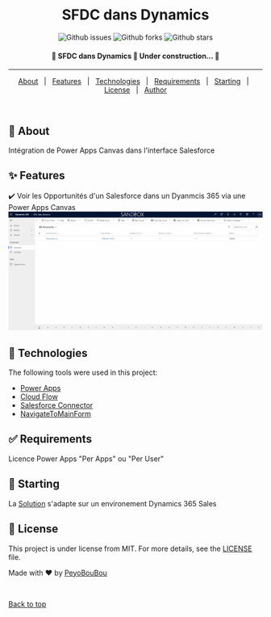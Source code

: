 <h1 align="center">SFDC dans Dynamics</h1>

<p align="center">
  <img alt="Github issues" src="https://img.shields.io/github/issues/PeyoBouBou/mypowerplatform?color=56BEB8" />

  <img alt="Github forks" src="https://img.shields.io/github/forks/PeyoBouBou/mypowerplatform?color=56BEB8" />

  <img alt="Github stars" src="https://img.shields.io/github/stars/PeyoBouBou/mypowerplatform?color=56BEB8" />
</p>

<!-- Status -->

<h4 align="center"> 
	🚧  SFDC dans Dynamics 🚀 Under construction...  🚧
</h4> 

<hr>

<p align="center">
  <a href="#dart-about">About</a> &#xa0; | &#xa0; 
  <a href="#sparkles-features">Features</a> &#xa0; | &#xa0;
  <a href="#rocket-technologies">Technologies</a> &#xa0; | &#xa0;
  <a href="#white_check_mark-requirements">Requirements</a> &#xa0; | &#xa0;
  <a href="#checkered_flag-starting">Starting</a> &#xa0; | &#xa0;
  <a href="#memo-license">License</a> &#xa0; | &#xa0;
  <a href="https://github.com/PeyoBouBou" target="_blank">Author</a>
</p>

<br>

## :dart: About ##

Intégration de Power Apps Canvas dans l'interface Salesforce

## :sparkles: Features ##

:heavy_check_mark: Voir les Opportunités d'un Salesforce dans un Dyanmcis 365 via une Power Apps Canvas
![Use Case Gif](./img/SFDCdansDynamics.gif)

## :rocket: Technologies ##

The following tools were used in this project:

- [Power Apps](https://make.powerapps.com/)
- [Cloud Flow](https://flow.microsoft.com/)
- [Salesforce Connector](https://docs.microsoft.com/connectors/salesforce/)
- [NavigateToMainForm](https://docs.microsoft.com/powerapps/maker/model-driven-apps/embedded-canvas-app-actions#navigatetomainformentityname-mainformname-recordid)

## :white_check_mark: Requirements ##

Licence Power Apps "Per Apps" ou "Per User"

## :checkered_flag: Starting ##
La [Solution](https://docs.microsoft.com/powerapps/maker/data-platform/solutions-overview) s'adapte sur un environement Dynamics 365 Sales


## :memo: License ##

This project is under license from MIT. For more details, see the [LICENSE](../../LICENSE.md) file.


Made with :heart: by <a href="https://github.com/PeyoBouBou" target="_blank">PeyoBouBou</a>

&#xa0;

<a href="#top">Back to top</a>
